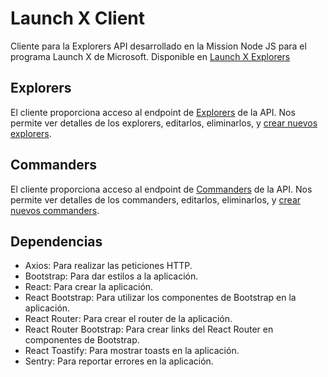 # Launch X Client

Cliente para la Explorers API desarrollado en la Mission Node JS para el programa Launch X de Microsoft.
Disponible en [Launch X Explorers](https://client-launchx.herokuapp.com/)

## Explorers

El cliente proporciona acceso al endpoint de [Explorers](https://client-launchx.herokuapp.com/explorers) de la API.
Nos permite ver detalles de los explorers, editarlos, eliminarlos, y [crear nuevos explorers](https://client-launchx.herokuapp.com/explorers/new).

## Commanders

El cliente proporciona acceso al endpoint de [Commanders](https://client-launchx.herokuapp.com/commanders) de la API.
Nos permite ver detalles de los commanders, editarlos, eliminarlos, y [crear nuevos commanders](https://client-launchx.herokuapp.com/commanders/new).

## Dependencias

- Axios: Para realizar las peticiones HTTP.
- Bootstrap: Para dar estilos a la aplicación.
- React: Para crear la aplicación.
- React Bootstrap: Para utilizar los componentes de Bootstrap en la aplicación.
- React Router: Para crear el router de la aplicación.
- React Router Bootstrap: Para crear links del React Router en componentes de Bootstrap.
- React Toastify: Para mostrar toasts en la aplicación.
- Sentry: Para reportar errores en la aplicación.

